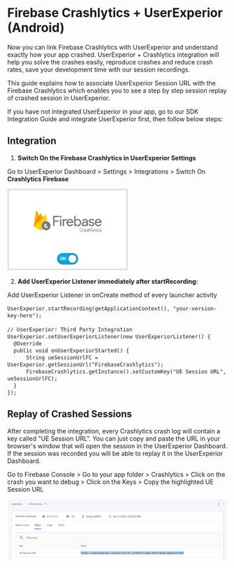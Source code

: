 # Firebase Crashlytics + UserExperior (Android)

Now you can link Firebase Crashlytics with UserExperior and understand exactly how your app crashed. UserExperior + Crashlytics integration will help you solve the crashes easily, reproduce crashes and reduce crash rates, save your development time with our session recordings.

This guide explains how to associate UserExperior Session URL with the Firebase Crashlytics which enables you to see a step by step session replay of crashed session in UserExperior.

If you have not integrated UserExperior in your app, go to our SDK Integration Guide and integrate UserExperior first, then follow below steps:

## Integration

1. **Switch On the Firebase Crashlytics in UserExperior Settings**

  Go to UserExperior Dashboard > Settings > Integrations > Switch On **Crashlytics Firebase**
  
  ![Firebase Crashlytics Switch](_media/firebase-crashlytics-android/firebase-crashlytics-switch.png)

2. **Add UserExperior Listener immediately after startRecording:**

  Add UserExperior Listener in onCreate method of every launcher activity

  ```
  UserExperior.startRecording(getApplicationContext(), "your-version-key-here");
  
  // UserExperior: Third Party Integration
  UserExperior.setUserExperiorListener(new UserExperiorListener() {
    @Override
    public void onUserExperiorStarted() {
        String ueSessionUrlFC = UserExperior.getSessionUrl("FirebaseCrashlytics");
        FirebaseCrashlytics.getInstance().setCustomKey("UE Session URL", ueSessionUrlFC);
    }
  });
  ```
  
## Replay of Crashed Sessions
 
After completing the integration, every Crashlytics crash log will contain a key called "UE Session URL". You can just copy and paste the URL in your browser's window that will open the session in the UserExperior Dashboard. If the session was recorded you will be able to replay it in the UserExperior Dashboard.

Go to Firebase Console > Go to your app folder > Crashlytics > Click on the crash you want to debug > Click on the Keys > Copy the highlighted UE Session URL

![Firebase Crashlytics Switch](_media/firebase-crashlytics-android/firebase-crashlytics-ue-session-url.png)


 
 




